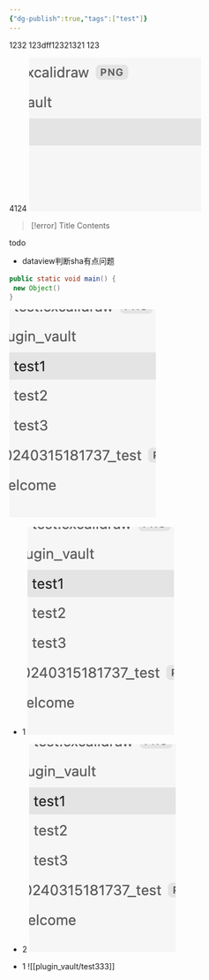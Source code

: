 ```yaml
---
{"dg-publish":true,"tags":["test"]}
---
```


1232
123dff12321321
123

4124
![20240315181737_test.png](img/user/20240315181737_test.png)


> [!error] Title
> Contents

todo
- dataview判断sha有点问题

```java title="123"
public static void main() {
 new Object()
}
```

![img11.png](img/user/img11.png)


- 1
![img222.png](img/user/img222.png)

- 2
![img33.png](img/user/img33.png)


- 1
![[plugin_vault/test333]]
